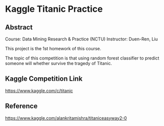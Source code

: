 # Kaggle Titanic Practice


## Abstract

Course: Data Mining Research & Practice (NCTU)
Instructor: Duen-Ren, Liu

This project is the 1st homework of this course.

The topic of this competition is that using random forest classifier to predict someone will whether survive the tragedy of Titanic.


## Kaggle Competition Link

https://www.kaggle.com/c/titanic

## Reference

https://www.kaggle.com/alankritamishra/titaniceasyway2-0

